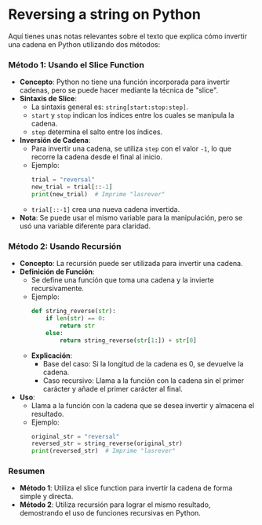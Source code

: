 # Reversing a string on Python

Aquí tienes unas notas relevantes sobre el texto que explica cómo invertir una cadena en Python utilizando dos métodos:

### Método 1: Usando el Slice Function

- **Concepto**: Python no tiene una función incorporada para invertir cadenas, pero se puede hacer mediante la técnica de "slice".
- **Sintaxis de Slice**:
  - La sintaxis general es: `string[start:stop:step]`.
  - `start` y `stop` indican los índices entre los cuales se manipula la cadena.
  - `step` determina el salto entre los índices.
- **Inversión de Cadena**:
  - Para invertir una cadena, se utiliza `step` con el valor `-1`, lo que recorre la cadena desde el final al inicio.
  - Ejemplo: 
    ```python
    trial = "reversal"
    new_trial = trial[::-1]
    print(new_trial)  # Imprime "lasrever"
    ```
  - `trial[::-1]` crea una nueva cadena invertida.
- **Nota**: Se puede usar el mismo variable para la manipulación, pero se usó una variable diferente para claridad.

### Método 2: Usando Recursión

- **Concepto**: La recursión puede ser utilizada para invertir una cadena.
- **Definición de Función**:
  - Se define una función que toma una cadena y la invierte recursivamente.
  - Ejemplo:
    ```python
    def string_reverse(str):
        if len(str) == 0:
            return str
        else:
            return string_reverse(str[1:]) + str[0]
    ```
  - **Explicación**:
    - Base del caso: Si la longitud de la cadena es 0, se devuelve la cadena.
    - Caso recursivo: Llama a la función con la cadena sin el primer carácter y añade el primer carácter al final.
- **Uso**:
  - Llama a la función con la cadena que se desea invertir y almacena el resultado.
  - Ejemplo:
    ```python
    original_str = "reversal"
    reversed_str = string_reverse(original_str)
    print(reversed_str)  # Imprime "lasrever"
    ```

### Resumen
- **Método 1**: Utiliza el slice function para invertir la cadena de forma simple y directa.
- **Método 2**: Utiliza recursión para lograr el mismo resultado, demostrando el uso de funciones recursivas en Python.